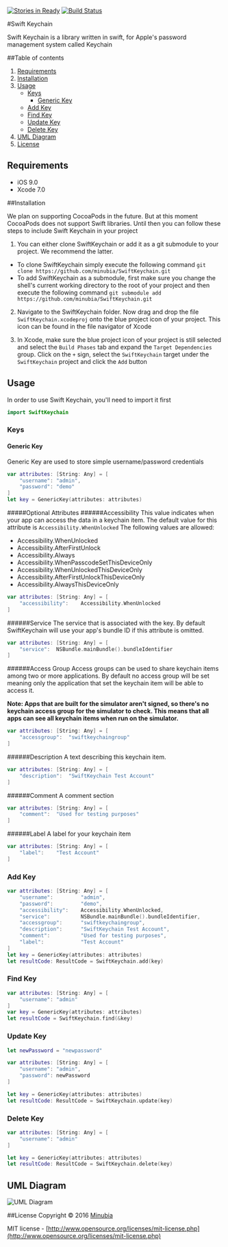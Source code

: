 [![Stories in Ready](https://badge.waffle.io/minubia/SwiftKeychain.png?label=ready&title=Ready)](https://waffle.io/minubia/SwiftKeychain)
[![Build Status](https://travis-ci.org/minubia/SwiftKeychain.svg?branch=master)](https://travis-ci.org/minubia/SwiftKeychain/)

#Swift Keychain

Swift Keychain is a library written in swift, for Apple's password management system called Keychain

##Table of contents
1. [Requirements](#requirements)
2. [Installation](#installation)
3. [Usage](#usage)
	- [Keys](#keys)
		- [Generic Key](#generic-key)
	- [Add Key](#add-key)
	- [Find Key](#find-key)
	- [Update Key](#update-key)
	- [Delete Key](#delete-key)
4. [UML Diagram](#uml-diagram)
5. [License](#license)
	
## Requirements

- iOS 9.0
- Xcode 7.0

##Installation

We plan on supporting CocoaPods in the future. But at this moment CocoaPods does not support Swift libraries. Until then you can follow these steps to include Swift Keychain in your project

1. You can either clone SwiftKeychain or add it as a git submodule to your project. We recommend the latter.
  * To clone SwiftKeychain simply execute the following command
	`git clone https://github.com/minubia/SwiftKeychain.git`
  * To add SwiftKeychain as a submodule, first make sure you change the shell's current working directory to the root of your project and then execute the following command
	`git submodule add https://github.com/minubia/SwiftKeychain.git`

2. Navigate to the SwiftKeychain folder. Now drag and drop the file `SwiftKeychain.xcodeproj` onto the blue project icon of your project. This icon can be found in the file navigator of Xcode

3. In Xcode, make sure the blue project icon of your project is still selected and select the `Build Phases` tab and expand the `Target Dependencies` group. Click on the `+` sign, select the `SwiftKeychain` target under the `SwiftKeychain` project and click the `Add` button

## Usage
In order to use Swift Keychain, you'll need to import it first
```swift
import SwiftKeychain
```

### Keys
#### Generic Key
Generic Key are used to store simple username/password credentials 
```swift
var attributes: [String: Any] = [
    "username": "admin",
    "password": "demo"
]
let key = GenericKey(attributes: attributes)
```

#####Optional Attributes
######Accessibility
 This value indicates when your app can access the data in a keychain item. The default value for this attribute is `Accessibility.WhenUnlocked`
The following values are allowed:

 - Accessibility.WhenUnlocked
 - Accessibility.AfterFirstUnlock
 - Accessibility.Always
 - Accessibility.WhenPasscodeSetThisDeviceOnly
 - Accessibility.WhenUnlockedThisDeviceOnly
 - Accessibility.AfterFirstUnlockThisDeviceOnly
 - Accessibility.AlwaysThisDeviceOnly

```swift
var attributes: [String: Any] = [
    "accessibility":	Accessibility.WhenUnlocked
]
```
######Service
The service that is associated with the key. By default SwiftKeychain will use your app's bundle ID if this attribute is omitted.
```swift
var attributes: [String: Any] = [
    "service":	NSBundle.mainBundle().bundleIdentifier
]
```
######Access Group 
Access groups can be used to share keychain items among two or more applications. By default no access group will be set meaning only the application that set the keychain item will be able to access it.

**Note: Apps that are built for the simulator aren't signed, so there's no keychain access group for the simulator to check. This means that all apps can see all keychain items when run on the simulator.**
```swift
var attributes: [String: Any] = [
    "accessgroup":	"swiftkeychaingroup"
]
```
######Description
A text describing this keychain item.
```swift
var attributes: [String: Any] = [
    "description":	"SwiftKeychain Test Account"
]
```
######Comment
A comment section
```swift
var attributes: [String: Any] = [
    "comment":	"Used for testing purposes"
]
```
######Label
A label for your keychain item
```swift
var attributes: [String: Any] = [
    "label":	"Test Account"
]
```

### Add Key
```swift
var attributes: [String: Any] = [
	"username":			"admin",
	"password":			"demo",
	"accessibility":	Accessibility.WhenUnlocked,
	"service":			NSBundle.mainBundle().bundleIdentifier,
	"accessgroup":		"swiftkeychaingroup",
	"description":		"SwiftKeychain Test Account",
	"comment":			"Used for testing purposes",
	"label":			"Test Account"
]
let key = GenericKey(attributes: attributes)
let resultCode: ResultCode = SwiftKeychain.add(key)
```

### Find Key
```swift
var attributes: [String: Any] = [
	"username": "admin"
]
var key = GenericKey(attributes: attributes)
let resultCode = SwiftKeychain.find(&key)
```

### Update Key
```swift
let newPassword = "newpassword"

var attributes: [String: Any] = [
	"username": "admin",
	"password": newPassword
]

let key = GenericKey(attributes: attributes)
let resultCode: ResultCode = SwiftKeychain.update(key)
```

### Delete Key
```swift
var attributes: [String: Any] = [
	"username": "admin"
]

let key = GenericKey(attributes: attributes)
let resultCode: ResultCode = SwiftKeychain.delete(key)
```

## UML Diagram
![UML Diagram](https://cloud.githubusercontent.com/assets/1453745/5264975/78689044-7a3f-11e4-91a8-4706f844eb5c.png)

##License
Copyright © 2016 [Minubia](http://www.minubia.com)

MIT license - [http://www.opensource.org/licenses/mit-license.php](http://www.opensource.org/licenses/mit-license.php)
